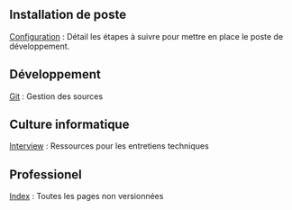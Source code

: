 ## Installation de poste

[Configuration](configuration)
: Détail les étapes à suivre pour mettre en place le poste de développement.


## Développement

[Git](git)
: Gestion des sources


## Culture informatique

[Interview](interview)
: Ressources pour les entretiens techniques


## Professionel
[Index](./secret/index)
: Toutes les pages non versionnées
